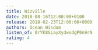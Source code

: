 ```yaml
---
title: Wizville
date: 2018-08-16T12:00:00+0100
release: 2018-02-23T12:00:00+0000
authors: Ocean Wisdom
listen_of: 0rYK8GLayXydwsdgP0n9rN
rating: 4
---
```

